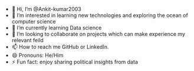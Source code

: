 - 👋 Hi, I’m @Ankit-kumar2003
- 👀 I’m interested in   learning new technologies and exploring the ocean of computer science
- 🌱 I’m currently learning  Data science
- 💞️ I’m looking to collaborate on projects which can make experience my relevant feild
- 📫 How to reach me GitHub or LinkedIn.
- 😄 Pronouns:  He/Him
- ⚡ Fun fact: enjoy sharing political insights from data

<!---
Ankit-kumar2003/Ankit-kumar2003 is a ✨ special ✨ repository because its `README.md` (this file) appears on your GitHub profile.
You can click the Preview link to take a look at your changes.
--->
